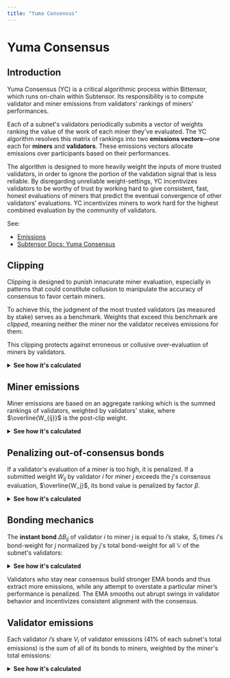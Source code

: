 ```yaml
---
title: "Yuma Consensus"
---
```


# Yuma Consensus

## Introduction

Yuma Consensus (YC) is a critical algorithmic process within Bittensor, which runs on-chain within Subtensor. Its responsibility is to compute validator and miner emissions from validators' rankings of miners' performances.

Each of a subnet's validators periodically submits a vector of weights ranking the value of the work of each miner they've evaluated. The YC algorithm resolves this matrix of rankings into two **emissions vectors**—one each for **miners** and **validators**. These emissions vectors allocate emissions over participants based on their performances.

The algorithm is designed to more heavily weight the inputs of more trusted validators, in order to ignore the portion of the validation signal that is less reliable. By disregarding unreliable weight-settings, YC incentivizes validators to be worthy of trust by working hard to give consistent, fast, honest evaluations of miners that predict the eventual convergence of other validators' evaluations. YC incentivizes miners to work hard for the highest combined evaluation by the community of validators.

See:

- [Emissions](./emissions)
- [Subtensor Docs: Yuma Consensus](https://github.com/opentensor/subtensor/blob/main/docs/consensus.md)

## Clipping

Clipping is designed to punish innacurate miner evaluation, especially in patterns that could constitute collusion to manipulate the accuracy of consensus to favor certain miners.

To achieve this, the judgment of the most trusted validators (as measured by stake) serves as a benchmark. Weights that exceed this benchmark are _clipped_, meaning neither the miner nor the validator receives emissions for them.

This clipping protects against erroneous or collusive over-evaluation of miners by validators.

<details>
   <summary><strong>See how it's calculated</strong></summary>

To compute the benchmark $\overline{W_j}$ for miner $j$ and set $\mathbb{V}$ of the subnet's validators, we gather all validator weights $W_{ij}$ for any validator $i \in \mathbb{V}$, sort them by validator’s **stake** $S_i$, and then find the maximum weight level $w$ supported by at least a fraction $\kappa$ of total stake.

$$
\overline{W_j} = \arg \max_{w}
\Bigl(\,
   \sum_{i \in \mathbb{V}} S_i \,\cdot\, \bigl\{\,W_{ij}\,\ge w \bigr\} \ge \kappa
\Bigr).
$$

Any validator’s original weight $W_{ij}$ above $\overline{W_j}$ is clipped to:

$$
\overline{W_{ij}} = \min( W_{ij}, \overline{W_j} )
$$

:::tip note
Kappa is a configurable hyperparameter with default: $\kappa = 0.5$.

This means that if _least_ generous half (0.5) of the validators (with each validator measured by stake, not 1 per validator) set weights for a given miner to no more than x, then the weights of the other, more generous, half of the validators for that miner are going to be clipped down to x. 'Generous' here refers to giving a high weight to the miner in question.
:::

</details>

## Miner emissions

Miner emissions are based on an aggregate ranking which is the summed rankings of validators, weighted by validators' stake, where $\overline{W_{ij}}$ is the post-clip weight.

<details>
   <summary><strong>See how it's calculated</strong></summary>
      $$
R_j = \sum_{i \in \mathbb{V}} S_i \,\cdot\, \overline{W_{ij}}
$$

Each miner $j$’s share $M_j$ of the subnet's miner-emissions (41% of each subnet's overall emissions) is equal to their proportion of the total aggregate miner ranking. Where $\mathbb{M}$ is the subnet's miners:

$$
M_j = \frac{\,R_j\,}{\sum_{k \in \mathbb{M}} R_k}
$$

</details>

## Penalizing out-of-consensus bonds

If a validator's evaluation of a miner is too high, it is penalized. If a submitted weight $W_{ij}$ by validator $i$ for miner $j$ exceeds the $j$'s consensus evaluation, $\overline{W_j}$, its bond value is penalized by factor $\beta$.

<details>
   <summary><strong>See how it's calculated</strong></summary>

Bond-weight $\widetilde{W_{ij}}$ is:

$$
\widetilde{W_{ij}}
= (1-\beta)\,W_{ij} +\beta\,\overline{W_{ij}}
$$

:::tip note
Penalty factor $\beta$ is a configurable hyperparameter.
:::

</details>

## Bonding mechanics

The **instant bond** $\Delta B_{ij}$ of validator $i$ to miner $j$ is equal to $i$’s stake, $\,S_i$ times $i$'s bond-weight for $j$ normalized by $j$'s total bond-weight for all $\mathbb{V}$ of the subnet's validators:

<details>
   <summary><strong>See how it's calculated</strong></summary>

$$
\Delta B_{ij} = \frac{\,S_i \,\cdot\, \widetilde{W_{ij}}\,}{
   \sum_{k \in \mathbb{V}} S_k \,\cdot\, \widetilde{W_{kj}}}
$$

This then updates an **exponential moving average (EMA) bond**:

$$
B_{ij}^{(t)} = \alpha \,\Delta B_{ij} + (1-\alpha)\,B_{ij}^{(t-1)}
$$

:::tip note
The $\alpha$ variable here is unrelated to the concept of subnet specific currencies, referred to as alpha $\alpha$ tokens. Here $\alpha$ refers to a factor used in this EMA smoothing function&mdash;see [consensus-based weights, a.k.a. liquid alpha](./subnets/consensus-based-weights.md).
:::

</details>

Validators who stay near consensus build stronger EMA bonds and thus extract more emissions, while any attempt to overstate a particular miner’s performance is penalized. The EMA smooths out abrupt swings in validator behavior and incentivizes consistent alignment with the consensus.

## Validator emissions

Each validator $i$’s share $V_i$ of validator emissions (41% of each subnet's total emissions) is the sum of all of its bonds to miners, weighted by the miner's total emissions:

<details>
<summary><strong>See how it's calculated</strong></summary>
$$
V_i = \sum_{j \in \mathbb{M}} \Bigl(\,B_{ij} \,\times\, M_j\Bigr)
$$

</details>
